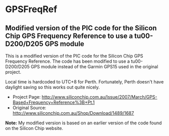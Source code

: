 # GPSFreqRef  
## Modified version of the PIC code for the Silicon Chip GPS Frequency Reference to use a tu00-D200/D205 GPS module


This is a modified version of the PIC code for the Silicon Chip GPS Frequency Reference. The code has been modified to use a tu00-D200/D205 GPS module instead of the Garmin GPS15 used in the original project.

Local time is hardcoded to UTC+8 for Perth.  Fortunately, Perth doesn't have daylight saving so this works out quite nicely.

* Project Page: http://www.siliconchip.com.au/Issue/2007/March/GPS-Based+Frequency+Reference%3B+Pt.1
* Original Source: http://www.siliconchip.com.au/Shop/Download/1489/1687

**Note:** My modified version is based on an earlier version of the code found on the Silicon Chip website.
